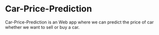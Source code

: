 # Car-Price-Prediction
Car-Price-Prediction is an Web app where we can predict the price of  car whether we want to sell or buy a car.
